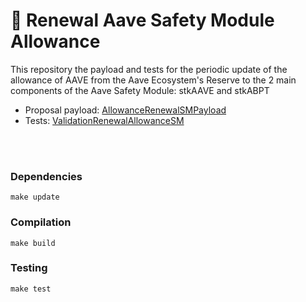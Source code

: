 # :ghost: Renewal Aave Safety Module Allowance
This repository the payload and tests for the periodic update of the allowance of AAVE from the Aave Ecosystem's Reserve to the 2 main components of the Aave Safety Module: stkAAVE and stkABPT

- Proposal payload: [AllowanceRenewalSMPayload](./src/AllowanceRenewalSMPayload.sol)
- Tests: [ValidationRenewalAllowanceSM](./src/test/ValidationRenewalAllowanceSM.sol)

<br>
<br>

### Dependencies

```
make update
```

### Compilation

```
make build
```

### Testing

```
make test
```